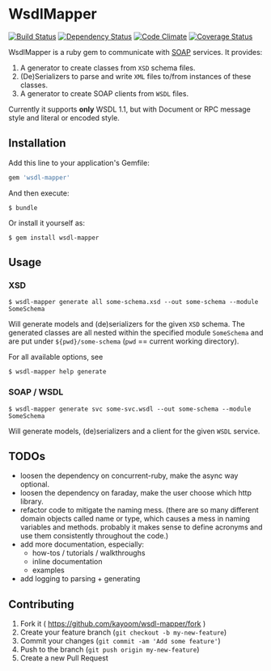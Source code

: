 # WsdlMapper

[![Build Status](https://travis-ci.org/cice/wsdl-mapper.svg?branch=master)](https://travis-ci.org/cice/wsdl-mapper)
[![Dependency Status](https://gemnasium.com/badges/github.com/cice/wsdl-mapper.svg)](https://gemnasium.com/github.com/cice/wsdl-mapper)
[![Code Climate](https://codeclimate.com/github/cice/wsdl-mapper/badges/gpa.svg)](https://codeclimate.com/github/cice/wsdl-mapper)
[![Coverage Status](https://coveralls.io/repos/github/cice/wsdl-mapper/badge.svg?branch=master)](https://coveralls.io/github/cice/wsdl-mapper?branch=master)

WsdlMapper is a ruby gem to communicate with [SOAP](https://en.wikipedia.org/wiki/SOAP) services.
It provides:

1. A generator to create classes from `XSD` schema files.
2. (De)Serializers to parse and write `XML` files to/from instances of these classes.
3. A generator to create SOAP clients from `WSDL` files.

Currently it supports **only** WSDL 1.1, but with Document or RPC message style and literal or encoded style.

## Installation

Add this line to your application's Gemfile:

```ruby
gem 'wsdl-mapper'
```

And then execute:

    $ bundle

Or install it yourself as:

    $ gem install wsdl-mapper

## Usage

### XSD

    $ wsdl-mapper generate all some-schema.xsd --out some-schema --module SomeSchema

Will generate models and (de)serializers for the given `XSD` schema. The generated classes are all nested within the
specified module `SomeSchema` and are put under `${pwd}/some-schema` (`pwd` == current working directory).

For all available options, see

    $ wsdl-mapper help generate

### SOAP / WSDL

    $ wsdl-mapper generate svc some-svc.wsdl --out some-schema --module SomeSchema

Will generate models, (de)serializers and a client for the given `WSDL` service.

## TODOs

* loosen the dependency on concurrent-ruby, make the async way optional.
* loosen the dependency on faraday, make the user choose which http library.
* refactor code to mitigate the naming mess. (there are so many different domain objects called name or type, which
  causes a mess in naming variables and methods. probably it makes sense to define acronyms and use them consistently
  throughout the code.)
* add more documentation, especially:
  * how-tos / tutorials / walkthroughs
  * inline documentation
  * examples
* add logging to parsing + generating

## Contributing

1. Fork it ( https://github.com/kayoom/wsdl-mapper/fork )
2. Create your feature branch (`git checkout -b my-new-feature`)
3. Commit your changes (`git commit -am 'Add some feature'`)
4. Push to the branch (`git push origin my-new-feature`)
5. Create a new Pull Request
